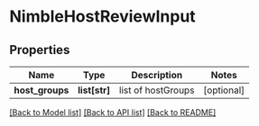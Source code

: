 # NimbleHostReviewInput

## Properties
Name | Type | Description | Notes
------------ | ------------- | ------------- | -------------
**host_groups** | **list[str]** | list of hostGroups | [optional] 

[[Back to Model list]](../README.md#documentation-for-models) [[Back to API list]](../README.md#documentation-for-api-endpoints) [[Back to README]](../README.md)


